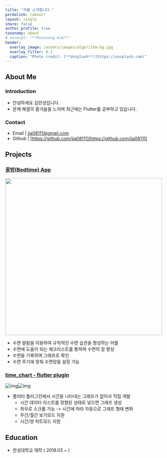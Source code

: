 ```yaml
---
title: "저를 소개합니다."
permalink: /about/
layout: single
share: false
author_profile: true
taxonomy: about
# excerpt: "**Minseong Kim**"
header:
  overlay_image: /assets/images/algorithm-bg.jpg
  overlay_filter: 0.2
  caption: "Photo credit: [**Unsplash**](https://unsplash.com)" 
---
```

## About Me
### Introduction 

- 안녕하세요 김민성입니다.
- 문제 해결의 즐거움을 느끼며 최근에는 Flutter를 공부하고 있습니다.

### Contact 

- Email | jja08111@gmail.com
- Github | [https://github.com/jja08111](https://github.com/jja08111)



## Projects

### [꿀밤(Bedtime) App](https://play.google.com/store/apps/details?id=io.github.jja08111.good_night_app)

<img src="https://user-images.githubusercontent.com/57604817/117240536-fcbe5d80-ae6b-11eb-8a6f-788bb70ea558.png" width="500">

- 수면 알람을 이용하여 규칙적인 수면 습관을 형성하는 어플
- 수면에 도움이 되는 체크리스트를 통하여 수면의 질 향상
- 수면을 기록하여 그래프로 확인 
- 수면 주기에 맞춰 수면양을 설정 가능

### [time_chart - flutter plugin](https://pub.dev/packages/time_chart)

![img](https://github.com/jja08111/time_chart/raw/main/assets/images/time_chart/weekly_time_chart.gif?raw=true)![img](https://github.com/jja08111/time_chart/raw/main/assets/images/time_chart/monthly_time_chart.gif?raw=true)

- 플러터 플러그인에서 시간을 나타내는 그래프가 없어서 직접 개발
  - 시간 데이터 리스트를 정렬된 상태로 넣으면 그래프 생성
  - 좌우로 스크롤 가능 -> 시간에 따라 자동으로 그래프 형태 변화
  - 주간/월간 보기모드 지원
  - 시간/양 차트모드 지원

## Education

  - 한성대학교 재학 ( 2018.03 ~ ) 

